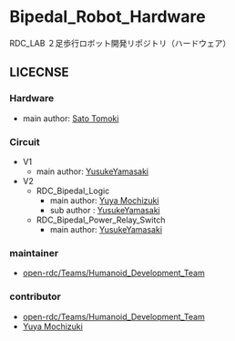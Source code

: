 # Bipedal_Robot_Hardware

RDC_LAB ２足歩行ロボット開発リポジトリ（ハードウェア）


## LICECNSE

### Hardware
- main author: [Sato Tomoki](https://github.com/tomoki057)

### Circuit
- V1
  - main author: [YusukeYamasaki](https://github.com/Yusuke-Yamasaki-555)
- V2
  - RDC_Bipedal_Logic
    - main author: [Yuya Mochizuki](https://github.com/Mochizuki12)
    - sub author : [YusukeYamasaki](https://github.com/Yusuke-Yamasaki-555)
  - RDC_Bipedal_Power_Relay_Switch
    - main author: [YusukeYamasaki](https://github.com/Yusuke-Yamasaki-555)

### maintainer
- [open-rdc/Teams/Humanoid_Development_Team](https://github.com/orgs/open-rdc/teams/humanoid_development_team)

### contributor
- [open-rdc/Teams/Humanoid_Development_Team](https://github.com/orgs/open-rdc/teams/humanoid_development_team)
- [Yuya Mochizuki](https://github.com/Mochizuki12)
